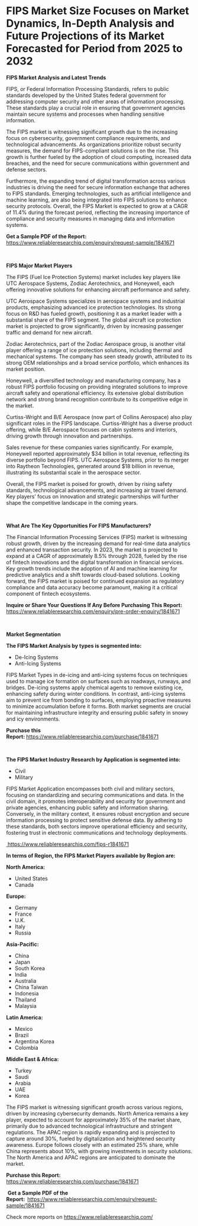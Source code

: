 <p><h1>FIPS Market Size Focuses on Market Dynamics, In-Depth Analysis and Future Projections of its Market Forecasted for Period from 2025 to 2032</h1></p><p><strong>FIPS Market Analysis and Latest Trends</strong></p>
<p><p>FIPS, or Federal Information Processing Standards, refers to public standards developed by the United States federal government for addressing computer security and other areas of information processing. These standards play a crucial role in ensuring that government agencies maintain secure systems and processes when handling sensitive information.</p><p>The FIPS market is witnessing significant growth due to the increasing focus on cybersecurity, government compliance requirements, and technological advancements. As organizations prioritize robust security measures, the demand for FIPS-compliant solutions is on the rise. This growth is further fueled by the adoption of cloud computing, increased data breaches, and the need for secure communications within government and defense sectors.</p><p>Furthermore, the expanding trend of digital transformation across various industries is driving the need for secure information exchange that adheres to FIPS standards. Emerging technologies, such as artificial intelligence and machine learning, are also being integrated into FIPS solutions to enhance security protocols. Overall, the FIPS Market is expected to grow at a CAGR of 11.4% during the forecast period, reflecting the increasing importance of compliance and security measures in managing data and information systems.</p></p>
<p><strong>Get a Sample PDF of the Report:&nbsp;</strong> <a href="https://www.reliableresearchiq.com/enquiry/request-sample/1841671?utm_campaign=2122&utm_medium=2&utm_source=Github&utm_content=ia&utm_term=18022025&utm_id=fips">https://www.reliableresearchiq.com/enquiry/request-sample/1841671</a></p>
<p>&nbsp;</p>
<p><strong>FIPS Major Market Players</strong></p>
<p><p>The FIPS (Fuel Ice Protection Systems) market includes key players like UTC Aerospace Systems, Zodiac Aerotechnics, and Honeywell, each offering innovative solutions for enhancing aircraft performance and safety.</p><p>UTC Aerospace Systems specializes in aerospace systems and industrial products, emphasizing advanced ice protection technologies. Its strong focus on R&D has fueled growth, positioning it as a market leader with a substantial share of the FIPS segment. The global aircraft ice protection market is projected to grow significantly, driven by increasing passenger traffic and demand for new aircraft.</p><p>Zodiac Aerotechnics, part of the Zodiac Aerospace group, is another vital player offering a range of ice protection solutions, including thermal and mechanical systems. The company has seen steady growth, attributed to its strong OEM relationships and a broad service portfolio, which enhances its market position.</p><p>Honeywell, a diversified technology and manufacturing company, has a robust FIPS portfolio focusing on providing integrated solutions to improve aircraft safety and operational efficiency. Its extensive global distribution network and strong brand recognition contribute to its competitive edge in the market.</p><p>Curtiss-Wright and B/E Aerospace (now part of Collins Aerospace) also play significant roles in the FIPS landscape. Curtiss-Wright has a diverse product offering, while B/E Aerospace focuses on cabin systems and interiors, driving growth through innovation and partnerships.</p><p>Sales revenue for these companies varies significantly. For example, Honeywell reported approximately $34 billion in total revenue, reflecting its diverse portfolio beyond FIPS. UTC Aerospace Systems, prior to its merger into Raytheon Technologies, generated around $18 billion in revenue, illustrating its substantial scale in the aerospace sector.</p><p>Overall, the FIPS market is poised for growth, driven by rising safety standards, technological advancements, and increasing air travel demand. Key players’ focus on innovation and strategic partnerships will further shape the competitive landscape in the coming years.</p></p>
<p>&nbsp;</p>
<p><strong>What Are The Key Opportunities For FIPS Manufacturers?</strong></p>
<p><p>The Financial Information Processing Services (FIPS) market is witnessing robust growth, driven by the increasing demand for real-time data analytics and enhanced transaction security. In 2023, the market is projected to expand at a CAGR of approximately 8.5% through 2028, fueled by the rise of fintech innovations and the digital transformation in financial services. Key growth trends include the adoption of AI and machine learning for predictive analytics and a shift towards cloud-based solutions. Looking forward, the FIPS market is poised for continued expansion as regulatory compliance and data accuracy become paramount, making it a critical component of fintech ecosystems.</p></p>
<p><strong>Inquire or Share Your Questions If Any Before Purchasing This Report:</strong> <a href="https://www.reliableresearchiq.com/enquiry/pre-order-enquiry/1841671?utm_campaign=2122&utm_medium=2&utm_source=Github&utm_content=ia&utm_term=18022025&utm_id=fips">https://www.reliableresearchiq.com/enquiry/pre-order-enquiry/1841671</a></p>
<p>&nbsp;</p>
<p><strong>Market Segmentation</strong></p>
<p><strong>The FIPS Market Analysis by types is segmented into:</strong></p>
<p><ul><li>De-Icing Systems</li><li>Anti-Icing Systems</li></ul></p>
<p><p>FIPS Market Types in de-icing and anti-icing systems focus on techniques used to manage ice formation on surfaces such as roadways, runways, and bridges. De-icing systems apply chemical agents to remove existing ice, enhancing safety during winter conditions. In contrast, anti-icing systems aim to prevent ice from bonding to surfaces, employing proactive measures to minimize accumulation before it forms. Both market segments are crucial for maintaining infrastructure integrity and ensuring public safety in snowy and icy environments.</p></p>
<p><strong>Purchase this Report:&nbsp;</strong><a href="https://www.reliableresearchiq.com/purchase/1841671?utm_campaign=2122&utm_medium=2&utm_source=Github&utm_content=ia&utm_term=18022025&utm_id=fips">https://www.reliableresearchiq.com/purchase/1841671</a></p>
<p>&nbsp;</p>
<p><strong>The FIPS Market Industry Research by Application is segmented into:</strong></p>
<p><ul><li>Civil</li><li>Military</li></ul></p>
<p><p>FIPS Market Application encompasses both civil and military sectors, focusing on standardizing and securing communications and data. In the civil domain, it promotes interoperability and security for government and private agencies, enhancing public safety and information sharing. Conversely, in the military context, it ensures robust encryption and secure information processing to protect sensitive defense data. By adhering to these standards, both sectors improve operational efficiency and security, fostering trust in electronic communications and technology deployments.</p></p>
<p><a href="https://www.reliableresearchiq.com/fips-r1841671?utm_campaign=2122&utm_medium=2&utm_source=Github&utm_content=ia&utm_term=18022025&utm_id=fips">&nbsp;https://www.reliableresearchiq.com/fips-r1841671</a></p>
<p><strong>In terms of Region, the FIPS Market Players available by Region are:</strong></p>
<p>
    <p> <strong> North America: </strong>
        <ul>
            <li>United States</li>
            <li>Canada</li>
        </ul>
        </p> 
    <p> <strong> Europe: </strong>
        <ul>
            <li>Germany</li>
            <li>France</li>
            <li>U.K.</li>
            <li>Italy</li>
            <li>Russia</li>
        </ul>
        </p> 
    <p> <strong> Asia-Pacific: </strong>
        <ul>
            <li>China</li>
            <li>Japan</li>
            <li>South Korea</li>
            <li>India</li>
            <li>Australia</li>
            <li>China Taiwan</li>
            <li>Indonesia</li>
            <li>Thailand</li>
            <li>Malaysia</li>
        </ul>
        </p> 
    <p> <strong> Latin America: </strong>
        <ul>
            <li>Mexico</li>
            <li>Brazil</li>
            <li>Argentina Korea</li>
            <li>Colombia</li>
        </ul>
        </p> 
    <p> <strong> Middle East & Africa: </strong>
        <ul>
            <li>Turkey</li>
            <li>Saudi</li>
            <li>Arabia</li>
            <li>UAE</li>
            <li>Korea</li>
        </ul>
    </p>
    </p>
<p><p>The FIPS market is witnessing significant growth across various regions, driven by increasing cybersecurity demands. North America remains a key player, expected to account for approximately 35% of the market share, primarily due to advanced technological infrastructure and stringent regulations. The APAC region is rapidly expanding and is projected to capture around 30%, fueled by digitalization and heightened security awareness. Europe follows closely with an estimated 25% share, while China represents about 10%, with growing investments in security solutions. The North America and APAC regions are anticipated to dominate the market.</p></p>
<p><strong>Purchase this Report: </strong><a href="https://www.reliableresearchiq.com/purchase/1841671?utm_campaign=2122&utm_medium=2&utm_source=Github&utm_content=ia&utm_term=18022025&utm_id=fips">https://www.reliableresearchiq.com/purchase/1841671</a></p>
<p>&nbsp;<strong>Get a Sample PDF of the Report:&nbsp;&nbsp;</strong><a href="https://www.reliableresearchiq.com/enquiry/request-sample/1841671?utm_campaign=2122&utm_medium=2&utm_source=Github&utm_content=ia&utm_term=18022025&utm_id=fips">https://www.reliableresearchiq.com/enquiry/request-sample/1841671</a></p>
<p><strong></strong></p>
<p>Check more reports on <a href="https://www.reliableresearchiq.com/?utm_campaign=2122&utm_medium=2&utm_source=Github&utm_content=ia&utm_term=18022025&utm_id=fips">https://www.reliableresearchiq.com/</a></p>